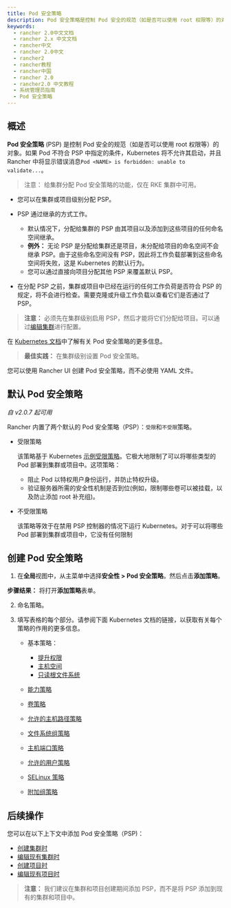 ```yaml
---
title: Pod 安全策略
description: Pod 安全策略是控制 Pod 安全的规范（如是否可以使用 root 权限等）的对象。如果 Pod 不符合 PSP 中指定的条件，Kubernetes 将不允许其启动，并且 Rancher 中将显示错误消息Pod <NAME> is forbidden unable to validate...。RKE 元数据功能允许您在发布新版本的 Kubernetes 后立即为集群配置它们，而无需升级 Rancher。此功能对于使用 Kubernetes 的补丁版本非常有用，例如，如果您希望在仅支持 Kubernetes v1.14.6 的 Rancher Server 版本中，将业务集群升级到 Kubernetes v1.14.7。
keywords:
  - rancher 2.0中文文档
  - rancher 2.x 中文文档
  - rancher中文
  - rancher 2.0中文
  - rancher2
  - rancher教程
  - rancher中国
  - rancher 2.0
  - rancher2.0 中文教程
  - 系统管理员指南
  - Pod 安全策略
---
```


## 概述

**Pod 安全策略** (PSP) 是控制 Pod 安全的规范（如是否可以使用 root 权限等）的对象。如果 Pod 不符合 PSP 中指定的条件，Kubernetes 将不允许其启动，并且 Rancher 中将显示错误消息`Pod <NAME> is forbidden: unable to validate...`。

> 注意：
> 给集群分配 Pod 安全策略的功能，仅在 RKE 集群中可用。

- 您可以在集群或项目级别分配 PSP。
- PSP 通过继承的方式工作。

  - 默认情况下，分配给集群的 PSP 由其项目以及添加到这些项目的任何命名空间继承。
  - **例外：** 无论 PSP 是分配给集群还是项目，未分配给项目的命名空间不会继承 PSP。由于这些命名空间没有 PSP，因此将工作负载部署到这些命名空间将失败，这是 Kubernetes 的默认行为。
  - 您可以通过直接向项目分配其他 PSP 来覆盖默认 PSP。

- 在分配 PSP 之前，集群或项目中已经在运行的任何工作负荷是否符合 PSP 的规定，将不会进行检查。需要克隆或升级工作负载以查看它们是否通过了 PSP。

> **注意：** 必须先在集群级别启用 PSP，然后才能将它们分配给项目。可以通过[编辑集群](/docs/rancher2/cluster-admin/editing-clusters/_index)进行配置。

在 [Kubernetes 文档](https://kubernetes.io/docs/concepts/policy/pod-security-policy/)中了解有关 Pod 安全策略的更多信息。

> **最佳实践：** 在集群级别设置 Pod 安全策略。

您可以使用 Rancher UI 创建 Pod 安全策略，而不必使用 YAML 文件。

## 默认 Pod 安全策略

_自 v2.0.7 起可用_

Rancher 内置了两个默认的 Pod 安全策略（PSP）：`受限`和`不受限`策略。

- 受限策略

  该策略基于 Kubernetes [示例受限策略](https://raw.githubusercontent.com/kubernetes/website/master/content/en/examples/policy/restricted-psp.yaml)。它极大地限制了可以将哪些类型的 Pod 部署到集群或项目中。这项策略：

  - 阻止 Pod 以特权用户身份运行，并防止特权升级。
  - 验证服务器所需的安全性机制是否到位(例如，限制哪些卷可以被挂载，以及防止添加 root 补充组)。

- 不受限策略

  该策略等效于在禁用 PSP 控制器的情况下运行 Kubernetes。对于可以将哪些 Pod 部署到集群或项目中，它没有任何限制

## 创建 Pod 安全策略

1. 在**全局**视图中，从主菜单中选择**安全性 > Pod 安全策略**。然后点击**添加策略**。

**步骤结果：** 将打开**添加策略**表单。

2.  命名策略。

3.  填写表格的每个部分。请参阅下面 Kubernetes 文档的链接，以获取有关每个策略的作用的更多信息。

    - 基本策略：

      - [提升权限](https://kubernetes.io/docs/concepts/policy/pod-security-policy/#privilege-escalation)
      - [主机空间][2]
      - [只读根文件系统][1]

    - [能力策略](https://kubernetes.io/docs/concepts/policy/pod-security-policy/#capabilities)
    - [卷策略][1]
    - [允许的主机路径策略][1]
    - [文件系统组策略][1]
    - [主机端口策略][2]
    - [允许的用户策略][3]
    - [SELinux 策略](https://kubernetes.io/docs/concepts/policy/pod-security-policy/#selinux)
    - [附加组策略][3]

## 后续操作

您可以在以下上下文中添加 Pod 安全策略（PSP)：

- [创建集群时](/docs/rancher2/cluster-provisioning/rke-clusters/options/pod-security-policies/_index)
- [编辑现有集群时](/docs/rancher2/cluster-admin/editing-clusters/_index)
- [创建项目时](/docs/rancher2/cluster-admin/projects-and-namespaces/_index)
- [编辑现有项目时](/docs/rancher2/rancher2/project-admin/_index)

> **注意：** 我们建议在集群和项目创建期间添加 PSP，而不是将 PSP 添加到现有的集群和项目中。

<!-- links -->

[1]: https://kubernetes.io/docs/concepts/policy/pod-security-policy/#volumes-and-file-systems
[2]: https://kubernetes.io/docs/concepts/policy/pod-security-policy/#host-namespaces
[3]: https://kubernetes.io/docs/concepts/policy/pod-security-policy/#users-and-groups
